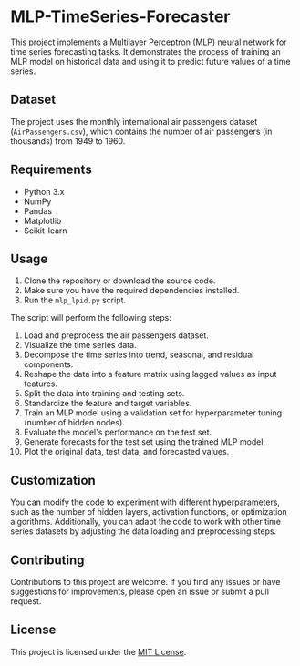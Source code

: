 # MLP-TimeSeries-Forecaster

This project implements a Multilayer Perceptron (MLP) neural network for time series forecasting tasks. It demonstrates the process of training an MLP model on historical data and using it to predict future values of a time series.

## Dataset

The project uses the monthly international air passengers dataset (`AirPassengers.csv`), which contains the number of air passengers (in thousands) from 1949 to 1960.

## Requirements

- Python 3.x
- NumPy
- Pandas
- Matplotlib
- Scikit-learn

## Usage

1. Clone the repository or download the source code.
2. Make sure you have the required dependencies installed.
3. Run the `mlp_lpid.py` script.

The script will perform the following steps:

1. Load and preprocess the air passengers dataset.
2. Visualize the time series data.
3. Decompose the time series into trend, seasonal, and residual components.
4. Reshape the data into a feature matrix using lagged values as input features.
5. Split the data into training and testing sets.
6. Standardize the feature and target variables.
7. Train an MLP model using a validation set for hyperparameter tuning (number of hidden nodes).
8. Evaluate the model's performance on the test set.
9. Generate forecasts for the test set using the trained MLP model.
10. Plot the original data, test data, and forecasted values.

## Customization

You can modify the code to experiment with different hyperparameters, such as the number of hidden layers, activation functions, or optimization algorithms. Additionally, you can adapt the code to work with other time series datasets by adjusting the data loading and preprocessing steps.

## Contributing

Contributions to this project are welcome. If you find any issues or have suggestions for improvements, please open an issue or submit a pull request.

## License

This project is licensed under the [MIT License](LICENSE).
